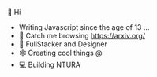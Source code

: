 👋 Hi


- Writing Javascript since the age of 13 ...
- 🌱 Catch me browsing https://arxiv.org/ 
- 🧙 FullStacker and Designer
- 🕸️ Creating cool things @
- 💻 Building NTURA

<!---
Nicholas-Zarate/Nicholas-Zarate is a ✨ special ✨ repository because its `README.md` (this file) appears on your GitHub profile.
You can click the Preview link to take a look at your changes.
--->
